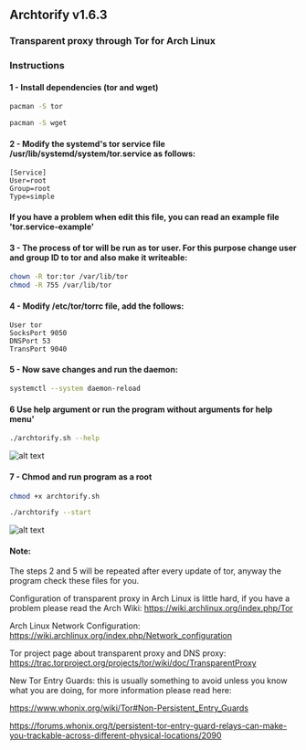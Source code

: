 ## Archtorify v1.6.3

### Transparent proxy through Tor for Arch Linux


### Instructions

#### 1 - Install dependencies (tor and wget)
```bash
pacman -S tor 

pacman -S wget
```

#### 2 - Modify the systemd's tor service file /usr/lib/systemd/system/tor.service as follows:
```
[Service]
User=root
Group=root
Type=simple
```

#### If you have a problem when edit this file, you can read an example file 'tor.service-example'


#### 3 - The process of tor will be run as tor user. For this purpose change user and group ID to tor and also make it writeable: 
```bash
chown -R tor:tor /var/lib/tor
chmod -R 755 /var/lib/tor
```

#### 4 - Modify /etc/tor/torrc file, add the follows:
```
User tor
SocksPort 9050
DNSPort 53
TransPort 9040
````

#### 5 - Now save changes and run the daemon:
```bash
systemctl --system daemon-reload
```

#### 6 Use help argument or run the program without arguments for help menu'
```bash
./archtorify.sh --help
```
![alt text](http://i.hizliresim.com/bkk2Pd.png)


#### 7 - Chmod and run program as a root 
```bash
chmod +x archtorify.sh

./archtorify --start
```
![alt text](http://i.hizliresim.com/l33yVX.png)


#### Note:

The steps 2 and 5 will be repeated after every update of tor, anyway the program check these files for you.

Configuration of transparent proxy in Arch Linux is little hard, if you have a problem please read the Arch Wiki: https://wiki.archlinux.org/index.php/Tor

Arch Linux Network Configuration: https://wiki.archlinux.org/index.php/Network_configuration

Tor project page about transparent proxy and DNS proxy: https://trac.torproject.org/projects/tor/wiki/doc/TransparentProxy

New Tor Entry Guards: this is usually something to avoid unless you know what you are doing, for more information please read here: 

https://www.whonix.org/wiki/Tor#Non-Persistent_Entry_Guards 

https://forums.whonix.org/t/persistent-tor-entry-guard-relays-can-make-you-trackable-across-different-physical-locations/2090







